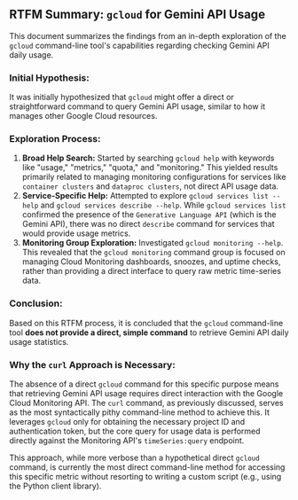 ## RTFM Summary: `gcloud` for Gemini API Usage

This document summarizes the findings from an in-depth exploration of the `gcloud` command-line tool's capabilities regarding checking Gemini API daily usage.

### Initial Hypothesis:
It was initially hypothesized that `gcloud` might offer a direct or straightforward command to query Gemini API usage, similar to how it manages other Google Cloud resources.

### Exploration Process:
1.  **Broad Help Search:** Started by searching `gcloud help` with keywords like "usage," "metrics," "quota," and "monitoring." This yielded results primarily related to managing monitoring configurations for services like `container clusters` and `dataproc clusters`, not direct API usage data.
2.  **Service-Specific Help:** Attempted to explore `gcloud services list --help` and `gcloud services describe --help`. While `gcloud services list` confirmed the presence of the `Generative Language API` (which is the Gemini API), there was no direct `describe` command for services that would provide usage metrics.
3.  **Monitoring Group Exploration:** Investigated `gcloud monitoring --help`. This revealed that the `gcloud monitoring` command group is focused on managing Cloud Monitoring dashboards, snoozes, and uptime checks, rather than providing a direct interface to query raw metric time-series data.

### Conclusion:
Based on this RTFM process, it is concluded that the `gcloud` command-line tool **does not provide a direct, simple command** to retrieve Gemini API daily usage statistics.

### Why the `curl` Approach is Necessary:
The absence of a direct `gcloud` command for this specific purpose means that retrieving Gemini API usage requires direct interaction with the Google Cloud Monitoring API. The `curl` command, as previously discussed, serves as the most syntactically pithy command-line method to achieve this. It leverages `gcloud` only for obtaining the necessary project ID and authentication token, but the core query for usage data is performed directly against the Monitoring API's `timeSeries:query` endpoint.

This approach, while more verbose than a hypothetical direct `gcloud` command, is currently the most direct command-line method for accessing this specific metric without resorting to writing a custom script (e.g., using the Python client library).